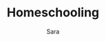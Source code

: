 ---
layout: post
title: Homeschooling
author: Sara
section: resources
categories: [resources, sara]
audience: ''
keywords: ''
goals: ''
actions: ''
---